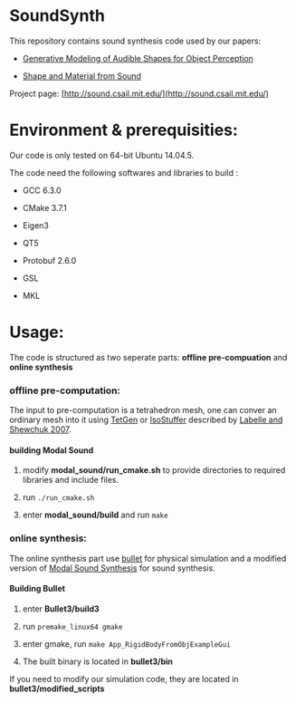 # SoundSynth

This repository contains sound synthesis code used by our papers:

* [Generative Modeling of Audible Shapes for Object Perception](http://sound.csail.mit.edu/papers/gensound_iccv.pdf)

* [Shape and Material from Sound](http://sound.csail.mit.edu/papers/fastsound_nips.pdf)

 Project page:  [http://sound.csail.mit.edu/](http://sound.csail.mit.edu/)
 
 # Environment & prerequisities:
 
 Our code is only tested on 64-bit Ubuntu 14.04.5.
 
 The code need the following softwares and libraries to build :
 
 - GCC 6.3.0
 
 - CMake 3.7.1
 
 - Eigen3
 
 - QT5
 
 - Protobuf 2.6.0
 
 - GSL
 
 - MKL
 
 # Usage:
 
 The code is structured as two seperate parts: **offline pre-compuation** and **online synthesis**
 
  ### offline pre-computation:
  
  The input to pre-computation is a tetrahedron mesh, one can conver an ordinary mesh into it using [TetGen](http://wias-berlin.de/software/tetgen/) or [IsoStuffer](https://github.com/cxzheng/ModalSound) described by [Labelle and Shewchuk 2007](http://www.cs.berkeley.edu/~jrs/papers/stuffing.pdf).
  
  #### building **Modal Sound**
  
  1. modify **modal_sound/run_cmake.sh** to provide directories to required libraries and include files.
  
  2. run `./run_cmake.sh`
  
  3. enter **modal_sound/build** and run `make`
  
  
  
  
 
  ### online synthesis:
 
 The online synthesis part use [bullet](https://github.com/bulletphysics/bullet3) for physical simulation and a modified version of [Modal Sound Synthesis](https://github.com/cxzheng/ModalSound) for sound synthesis.
 
  #### Building **Bullet**
  
  1. enter **Bullet3/build3**
  
  2. run `premake_linux64 gmake`
  
  3. enter gmake, run `make App_RigidBodyFromObjExampleGui`
  
  4. The built binary is located in **bullet3/bin**
  
  If you need to modify our simulation code, they are located in **bullet3/modified_scripts**
  
  

  
  


 
 
 

